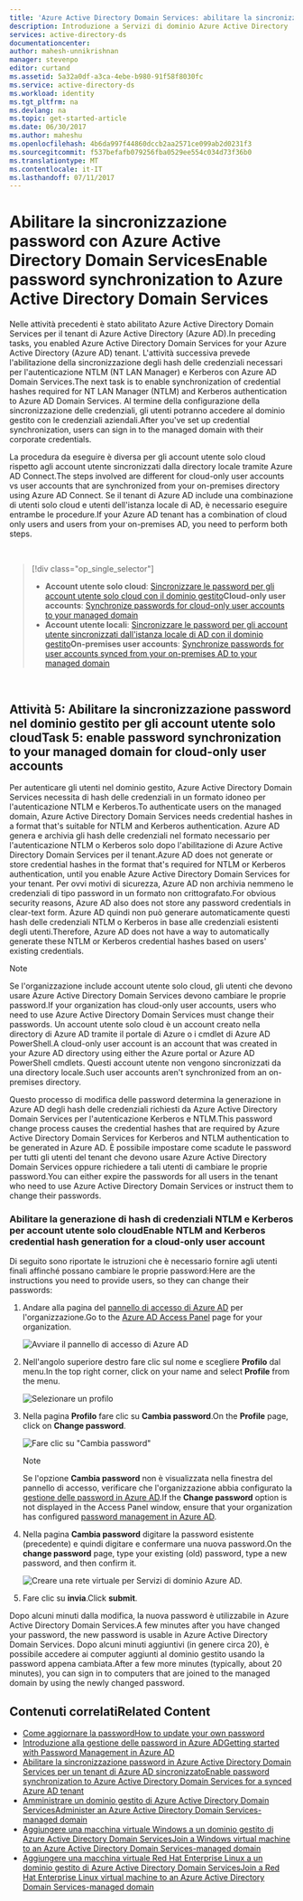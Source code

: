 ```yaml
---
title: 'Azure Active Directory Domain Services: abilitare la sincronizzazione password | Microsoft Docs'
description: Introduzione a Servizi di dominio Azure Active Directory
services: active-directory-ds
documentationcenter: 
author: mahesh-unnikrishnan
manager: stevenpo
editor: curtand
ms.assetid: 5a32a0df-a3ca-4ebe-b980-91f58f8030fc
ms.service: active-directory-ds
ms.workload: identity
ms.tgt_pltfrm: na
ms.devlang: na
ms.topic: get-started-article
ms.date: 06/30/2017
ms.author: maheshu
ms.openlocfilehash: 4b6da997f44860dccb2aa2571ce099ab2d0231f3
ms.sourcegitcommit: f537befafb079256fba0529ee554c034d73f36b0
ms.translationtype: MT
ms.contentlocale: it-IT
ms.lasthandoff: 07/11/2017
---
```

# <a name="enable-password-synchronization-to-azure-active-directory-domain-services"></a><span data-ttu-id="d2f63-103">Abilitare la sincronizzazione password con Azure Active Directory Domain Services</span><span class="sxs-lookup"><span data-stu-id="d2f63-103">Enable password synchronization to Azure Active Directory Domain Services</span></span>
<span data-ttu-id="d2f63-104">Nelle attività precedenti è stato abilitato Azure Active Directory Domain Services per il tenant di Azure Active Directory (Azure AD).</span><span class="sxs-lookup"><span data-stu-id="d2f63-104">In preceding tasks, you enabled Azure Active Directory Domain Services for your Azure Active Directory (Azure AD) tenant.</span></span> <span data-ttu-id="d2f63-105">L'attività successiva prevede l'abilitazione della sincronizzazione degli hash delle credenziali necessari per l'autenticazione NTLM (NT LAN Manager) e Kerberos con Azure AD Domain Services.</span><span class="sxs-lookup"><span data-stu-id="d2f63-105">The next task is to enable synchronization of credential hashes required for NT LAN Manager (NTLM) and Kerberos authentication to Azure AD Domain Services.</span></span> <span data-ttu-id="d2f63-106">Al termine della configurazione della sincronizzazione delle credenziali, gli utenti potranno accedere al dominio gestito con le credenziali aziendali.</span><span class="sxs-lookup"><span data-stu-id="d2f63-106">After you've set up credential synchronization, users can sign in to the managed domain with their corporate credentials.</span></span>

<span data-ttu-id="d2f63-107">La procedura da eseguire è diversa per gli account utente solo cloud rispetto agli account utente sincronizzati dalla directory locale tramite Azure AD Connect.</span><span class="sxs-lookup"><span data-stu-id="d2f63-107">The steps involved are different for cloud-only user accounts vs user accounts that are synchronized from your on-premises directory using Azure AD Connect.</span></span>  <span data-ttu-id="d2f63-108">Se il tenant di Azure AD include una combinazione di utenti solo cloud e utenti dell'istanza locale di AD, è necessario eseguire entrambe le procedure.</span><span class="sxs-lookup"><span data-stu-id="d2f63-108">If your Azure AD tenant has a combination of cloud only users and users from your on-premises AD, you need to perform both steps.</span></span>

<br>

> [!div class="op_single_selector"]
> * <span data-ttu-id="d2f63-109">**Account utente solo cloud**: [Sincronizzare le password per gli account utente solo cloud con il dominio gestito](active-directory-ds-getting-started-password-sync.md)</span><span class="sxs-lookup"><span data-stu-id="d2f63-109">**Cloud-only user accounts**: [Synchronize passwords for cloud-only user accounts to your managed domain](active-directory-ds-getting-started-password-sync.md)</span></span>
> * <span data-ttu-id="d2f63-110">**Account utente locali**: [Sincronizzare le password per gli account utente sincronizzati dall'istanza locale di AD con il dominio gestito](active-directory-ds-getting-started-password-sync-synced-tenant.md)</span><span class="sxs-lookup"><span data-stu-id="d2f63-110">**On-premises user accounts**: [Synchronize passwords for user accounts synced from your on-premises AD to your managed domain](active-directory-ds-getting-started-password-sync-synced-tenant.md)</span></span>
>
>

<br>

## <a name="task-5-enable-password-synchronization-to-your-managed-domain-for-cloud-only-user-accounts"></a><span data-ttu-id="d2f63-111">Attività 5: Abilitare la sincronizzazione password nel dominio gestito per gli account utente solo cloud</span><span class="sxs-lookup"><span data-stu-id="d2f63-111">Task 5: enable password synchronization to your managed domain for cloud-only user accounts</span></span>
<span data-ttu-id="d2f63-112">Per autenticare gli utenti nel dominio gestito, Azure Active Directory Domain Services necessita di hash delle credenziali in un formato idoneo per l'autenticazione NTLM e Kerberos.</span><span class="sxs-lookup"><span data-stu-id="d2f63-112">To authenticate users on the managed domain, Azure Active Directory Domain Services needs credential hashes in a format that's suitable for NTLM and Kerberos authentication.</span></span> <span data-ttu-id="d2f63-113">Azure AD genera e archivia gli hash delle credenziali nel formato necessario per l'autenticazione NTLM o Kerberos solo dopo l'abilitazione di Azure Active Directory Domain Services per il tenant.</span><span class="sxs-lookup"><span data-stu-id="d2f63-113">Azure AD does not generate or store credential hashes in the format that's required for NTLM or Kerberos authentication, until you enable Azure Active Directory Domain Services for your tenant.</span></span> <span data-ttu-id="d2f63-114">Per ovvi motivi di sicurezza, Azure AD non archivia nemmeno le credenziali di tipo password in un formato non crittografato.</span><span class="sxs-lookup"><span data-stu-id="d2f63-114">For obvious security reasons, Azure AD also does not store any password credentials in clear-text form.</span></span> <span data-ttu-id="d2f63-115">Azure AD quindi non può generare automaticamente questi hash delle credenziali NTLM o Kerberos in base alle credenziali esistenti degli utenti.</span><span class="sxs-lookup"><span data-stu-id="d2f63-115">Therefore, Azure AD does not have a way to automatically generate these NTLM or Kerberos credential hashes based on users' existing credentials.</span></span>

> [!NOTE]
> <span data-ttu-id="d2f63-116">Se l'organizzazione include account utente solo cloud, gli utenti che devono usare Azure Active Directory Domain Services devono cambiare le proprie password.</span><span class="sxs-lookup"><span data-stu-id="d2f63-116">If your organization has cloud-only user accounts, users who need to use Azure Active Directory Domain Services must change their passwords.</span></span> <span data-ttu-id="d2f63-117">Un account utente solo cloud è un account creato nella directory di Azure AD tramite il portale di Azure o i cmdlet di Azure AD PowerShell.</span><span class="sxs-lookup"><span data-stu-id="d2f63-117">A cloud-only user account is an account that was created in your Azure AD directory using either the Azure portal or Azure AD PowerShell cmdlets.</span></span> <span data-ttu-id="d2f63-118">Questi account utente non vengono sincronizzati da una directory locale.</span><span class="sxs-lookup"><span data-stu-id="d2f63-118">Such user accounts aren't synchronized from an on-premises directory.</span></span>
>
>

<span data-ttu-id="d2f63-119">Questo processo di modifica delle password determina la generazione in Azure AD degli hash delle credenziali richiesti da Azure Active Directory Domain Services per l'autenticazione Kerberos e NTLM.</span><span class="sxs-lookup"><span data-stu-id="d2f63-119">This password change process causes the credential hashes that are required by Azure Active Directory Domain Services for Kerberos and NTLM authentication to be generated in Azure AD.</span></span> <span data-ttu-id="d2f63-120">È possibile impostare come scadute le password per tutti gli utenti del tenant che devono usare Azure Active Directory Domain Services oppure richiedere a tali utenti di cambiare le proprie password.</span><span class="sxs-lookup"><span data-stu-id="d2f63-120">You can either expire the passwords for all users in the tenant who need to use Azure Active Directory Domain Services or instruct them to change their passwords.</span></span>

### <a name="enable-ntlm-and-kerberos-credential-hash-generation-for-a-cloud-only-user-account"></a><span data-ttu-id="d2f63-121">Abilitare la generazione di hash di credenziali NTLM e Kerberos per account utente solo cloud</span><span class="sxs-lookup"><span data-stu-id="d2f63-121">Enable NTLM and Kerberos credential hash generation for a cloud-only user account</span></span>
<span data-ttu-id="d2f63-122">Di seguito sono riportate le istruzioni che è necessario fornire agli utenti finali affinché possano cambiare le proprie password:</span><span class="sxs-lookup"><span data-stu-id="d2f63-122">Here are the instructions you need to provide users, so they can change their passwords:</span></span>

1. <span data-ttu-id="d2f63-123">Andare alla pagina del [pannello di accesso di Azure AD](http://myapps.microsoft.com) per l'organizzazione.</span><span class="sxs-lookup"><span data-stu-id="d2f63-123">Go to the [Azure AD Access Panel](http://myapps.microsoft.com) page for your organization.</span></span>

    ![Avviare il pannello di accesso di Azure AD](./media/active-directory-domain-services-getting-started/access-panel.png)

2. <span data-ttu-id="d2f63-125">Nell'angolo superiore destro fare clic sul nome e scegliere **Profilo** dal menu.</span><span class="sxs-lookup"><span data-stu-id="d2f63-125">In the top right corner, click on your name and select **Profile** from the menu.</span></span>

    ![Selezionare un profilo](./media/active-directory-domain-services-getting-started/select-profile.png)

3. <span data-ttu-id="d2f63-127">Nella pagina **Profilo** fare clic su **Cambia password**.</span><span class="sxs-lookup"><span data-stu-id="d2f63-127">On the **Profile** page, click on **Change password**.</span></span>

    ![Fare clic su "Cambia password"](./media/active-directory-domain-services-getting-started/user-change-password.png)

   > [!NOTE]
   > <span data-ttu-id="d2f63-129">Se l'opzione **Cambia password** non è visualizzata nella finestra del pannello di accesso, verificare che l'organizzazione abbia configurato la [gestione delle password in Azure AD](../active-directory/active-directory-passwords-getting-started.md).</span><span class="sxs-lookup"><span data-stu-id="d2f63-129">If the **Change password** option is not displayed in the Access Panel window, ensure that your organization has configured [password management in Azure AD](../active-directory/active-directory-passwords-getting-started.md).</span></span>
   >
   >
4. <span data-ttu-id="d2f63-130">Nella pagina **Cambia password** digitare la password esistente (precedente) e quindi digitare e confermare una nuova password.</span><span class="sxs-lookup"><span data-stu-id="d2f63-130">On the **change password** page, type your existing (old) password, type a new password, and then confirm it.</span></span>

    ![Creare una rete virtuale per Servizi di dominio Azure AD.](./media/active-directory-domain-services-getting-started/user-change-password2.png)

5. <span data-ttu-id="d2f63-132">Fare clic su **invia**.</span><span class="sxs-lookup"><span data-stu-id="d2f63-132">Click **submit**.</span></span>

<span data-ttu-id="d2f63-133">Dopo alcuni minuti dalla modifica, la nuova password è utilizzabile in Azure Active Directory Domain Services.</span><span class="sxs-lookup"><span data-stu-id="d2f63-133">A few minutes after you have changed your password, the new password is usable in Azure Active Directory Domain Services.</span></span> <span data-ttu-id="d2f63-134">Dopo alcuni minuti aggiuntivi (in genere circa 20), è possibile accedere ai computer aggiunti al dominio gestito usando la password appena cambiata.</span><span class="sxs-lookup"><span data-stu-id="d2f63-134">After a few more minutes (typically, about 20 minutes), you can sign in to computers that are joined to the managed domain by using the newly changed password.</span></span>

## <a name="related-content"></a><span data-ttu-id="d2f63-135">Contenuti correlati</span><span class="sxs-lookup"><span data-stu-id="d2f63-135">Related Content</span></span>
* [<span data-ttu-id="d2f63-136">Come aggiornare la password</span><span class="sxs-lookup"><span data-stu-id="d2f63-136">How to update your own password</span></span>](../active-directory/active-directory-passwords-update-your-own-password.md)
* [<span data-ttu-id="d2f63-137">Introduzione alla gestione delle password in Azure AD</span><span class="sxs-lookup"><span data-stu-id="d2f63-137">Getting started with Password Management in Azure AD</span></span>](../active-directory/active-directory-passwords-getting-started.md)
* [<span data-ttu-id="d2f63-138">Abilitare la sincronizzazione password in Azure Active Directory Domain Services per un tenant di Azure AD sincronizzato</span><span class="sxs-lookup"><span data-stu-id="d2f63-138">Enable password synchronization to Azure Active Directory Domain Services for a synced Azure AD tenant</span></span>](active-directory-ds-getting-started-password-sync-synced-tenant.md)
* [<span data-ttu-id="d2f63-139">Amministrare un dominio gestito di Azure Active Directory Domain Services</span><span class="sxs-lookup"><span data-stu-id="d2f63-139">Administer an Azure Active Directory Domain Services-managed domain</span></span>](active-directory-ds-admin-guide-administer-domain.md)
* [<span data-ttu-id="d2f63-140">Aggiungere una macchina virtuale Windows a un dominio gestito di Azure Active Directory Domain Services</span><span class="sxs-lookup"><span data-stu-id="d2f63-140">Join a Windows virtual machine to an Azure Active Directory Domain Services-managed domain</span></span>](active-directory-ds-admin-guide-join-windows-vm.md)
* [<span data-ttu-id="d2f63-141">Aggiungere una macchina virtuale Red Hat Enterprise Linux a un dominio gestito di Azure Active Directory Domain Services</span><span class="sxs-lookup"><span data-stu-id="d2f63-141">Join a Red Hat Enterprise Linux virtual machine to an Azure Active Directory Domain Services-managed domain</span></span>](active-directory-ds-admin-guide-join-rhel-linux-vm.md)
